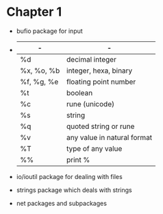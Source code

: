# Chapter 1

* bufio package for input
* | - | - |
  | --- | --- |
  | %d | decimal integer |
  | %x, %o, %b | integer, hexa, binary |
  | %f, %g, %e | floating point number |
  | %t | boolean |
  | %c | rune (unicode) |
  | %s | string |
  | %q | quoted string or rune |
  | %v | any value in natural format |
  | %T | type of any value |
  | %% | print % |

* io/ioutil package for dealing with files
* strings package which deals with strings
* net packages and subpackages